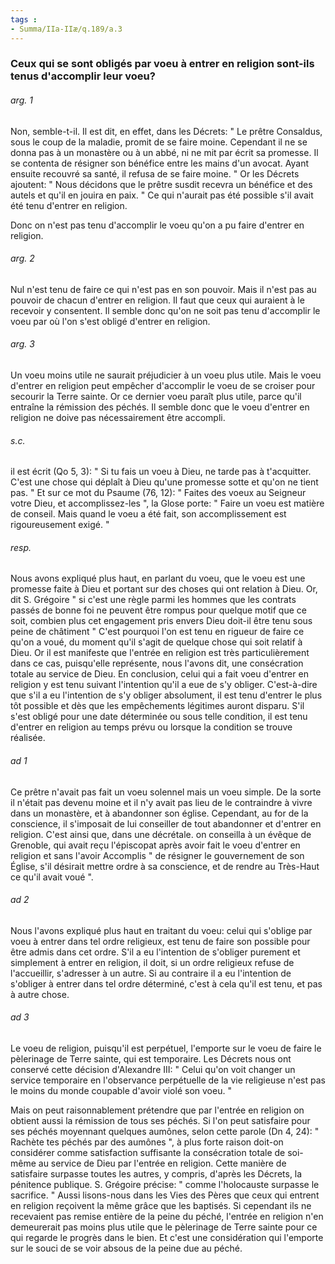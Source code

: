 ```yaml
---
tags : 
- Summa/IIa-IIæ/q.189/a.3
---
```


### Ceux qui se sont obligés par voeu à entrer en religion sont-ils tenus d'accomplir leur voeu?

###### arg. 1
Non, semble-t-il. Il est dit, en effet, dans les Décrets: " Le prêtre Consaldus, sous le coup de la maladie, promit de se faire moine. Cependant il ne se donna pas à un monastère ou à un abbé, ni ne mit par écrit sa promesse. Il se contenta de résigner son bénéfice entre les mains d'un avocat. Ayant ensuite recouvré sa santé, il refusa de se faire moine. " Or les Décrets ajoutent: " Nous décidons que le prêtre susdit recevra un bénéfice et des autels et qu'il en jouira en paix. " Ce qui n'aurait pas été possible s'il avait été tenu d'entrer en religion. 

Donc on n'est pas tenu d'accomplir le voeu qu'on a pu faire d'entrer en religion. 

###### arg. 2
Nul n'est tenu de faire ce qui n'est pas en son pouvoir. Mais il n'est pas au pouvoir de chacun d'entrer en religion. Il faut que ceux qui auraient à le recevoir y consentent. Il semble donc qu'on ne soit pas tenu d'accomplir le voeu par où l'on s'est obligé d'entrer en religion. 

###### arg. 3
Un voeu moins utile ne saurait préjudicier à un voeu plus utile. Mais le voeu d'entrer en religion peut empêcher d'accomplir le voeu de se croiser pour secourir la Terre sainte. Or ce dernier voeu paraît plus utile, parce qu'il entraîne la rémission des péchés. Il semble donc que le voeu d'entrer en religion ne doive pas nécessairement être accompli. 

###### s.c.
il est écrit (Qo 5, 3): " Si tu fais un voeu à Dieu, ne tarde pas à t'acquitter. C'est une chose qui déplaît à Dieu qu'une promesse sotte et qu'on ne tient pas. " Et sur ce mot du Psaume (76, 12): " Faites des voeux au Seigneur votre Dieu, et accomplissez-les ", la Glose porte: " Faire un voeu est matière de conseil. Mais quand le voeu a été fait, son accomplissement est rigoureusement exigé. " 

###### resp.
Nous avons expliqué plus haut, en parlant du voeu, que le voeu est une promesse faite à Dieu et portant sur des choses qui ont relation à Dieu. Or, dit S. Grégoire " si c'est une règle parmi les hommes que les contrats passés de bonne foi ne peuvent être rompus pour quelque motif que ce soit, combien plus cet engagement pris envers Dieu doit-il être tenu sous peine de châtiment " C'est pourquoi l'on est tenu en rigueur de faire ce qu'on a voué, du moment qu'il s'agit de quelque chose qui soit relatif à Dieu. Or il est manifeste que l'entrée en religion est très particulièrement dans ce cas, puisqu'elle représente, nous l'avons dit, une consécration totale au service de Dieu. En conclusion, celui qui a fait voeu d'entrer en religion y est tenu suivant l'intention qu'il a eue de s'y obliger. C'est-à-dire que s'il a eu l'intention de s'y obliger absolument, il est tenu d'entrer le plus tôt possible et dès que les empêchements légitimes auront disparu. S'il s'est obligé pour une date déterminée ou sous telle condition, il est tenu d'entrer en religion au temps prévu ou lorsque la condition se trouve réalisée. 

###### ad 1
Ce prêtre n'avait pas fait un voeu solennel mais un voeu simple. De la sorte il n'était pas devenu moine et il n'y avait pas lieu de le contraindre à vivre dans un monastère, et à abandonner son église. Cependant, au for de la conscience, il s'imposait de lui conseiller de tout abandonner et d'entrer en religion. C'est ainsi que, dans une décrétale. on conseilla à un évêque de Grenoble, qui avait reçu l'épiscopat après avoir fait le voeu d'entrer en religion et sans l'avoir Accomplis " de résigner le gouvernement de son Église, s'il désirait mettre ordre à sa conscience, et de rendre au Très-Haut ce qu'il avait voué ". 

###### ad 2
Nous l'avons expliqué plus haut en traitant du voeu: celui qui s'oblige par voeu à entrer dans tel ordre religieux, est tenu de faire son possible pour être admis dans cet ordre. S'il a eu l'intention de s'obliger purement et simplement à entrer en religion, il doit, si un ordre religieux refuse de l'accueillir, s'adresser à un autre. Si au contraire il a eu l'intention de s'obliger à entrer dans tel ordre déterminé, c'est à cela qu'il est tenu, et pas à autre chose. 

###### ad 3
Le voeu de religion, puisqu'il est perpétuel, l'emporte sur le voeu de faire le pèlerinage de Terre sainte, qui est temporaire. Les Décrets nous ont conservé cette décision d'Alexandre III: " Celui qu'on voit changer un service temporaire en l'observance perpétuelle de la vie religieuse n'est pas le moins du monde coupable d'avoir violé son voeu. " 

Mais on peut raisonnablement prétendre que par l'entrée en religion on obtient aussi la rémission de tous ses péchés. Si l'on peut satisfaire pour ses péchés moyennant quelques aumônes, selon cette parole (Dn 4, 24): " Rachète tes péchés par des aumônes ", à plus forte raison doit-on considérer comme satisfaction suffisante la consécration totale de soi-même au service de Dieu par l'entrée en religion. Cette manière de satisfaire surpasse toutes les autres, y compris, d'après les Décrets, la pénitence publique. S. Grégoire précise: " comme l'holocauste surpasse le sacrifice. " Aussi lisons-nous dans les Vies des Pères que ceux qui entrent en religion reçoivent la même grâce que les baptisés. Si cependant ils ne recevaient pas remise entière de la peine du péché, l'entrée en religion n'en demeurerait pas moins plus utile que le pèlerinage de Terre sainte pour ce qui regarde le progrès dans le bien. Et c'est une considération qui l'emporte sur le souci de se voir absous de la peine due au péché. 

